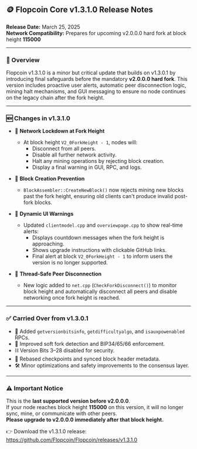 ## 🪙 Flopcoin Core v1.3.1.0 Release Notes  
**Release Date:** March 25, 2025  
**Network Compatibility:** Prepares for upcoming v2.0.0.0 hard fork at block height **115000**  

---

### 🚀 Overview

Flopcoin v1.3.1.0 is a minor but critical update that builds on v1.3.0.1 by introducing final safeguards before the mandatory **v2.0.0.0 hard fork**. This version includes proactive user alerts, automatic peer disconnection logic, mining halt mechanisms, and GUI messaging to ensure no node continues on the legacy chain after the fork height.

---

### 🆕 Changes in v1.3.1.0

- 🔐 **Network Lockdown at Fork Height**
  - At block height `V2_0ForkHeight - 1`, nodes will:
    - Disconnect from all peers.
    - Disable all further network activity.
    - Halt any mining operations by rejecting block creation.
    - Display a final warning in GUI, RPC, and logs.

- 🧠 **Block Creation Prevention**
  - `BlockAssembler::CreateNewBlock()` now rejects mining new blocks past the fork height, ensuring old clients can't produce invalid post-fork blocks.

- 💬 **Dynamic UI Warnings**
  - Updated `clientmodel.cpp` and `overviewpage.cpp` to show real-time alerts:
    - Displays countdown messages when the fork height is approaching.
    - Shows upgrade instructions with clickable GitHub links.
    - Final alert at block `V2_0ForkHeight - 1` to inform users the version is no longer supported.

- 🔌 **Thread-Safe Peer Disconnection**
  - New logic added to `net.cpp` (`CheckForkDisconnect()`) to monitor block height and automatically disconnect all peers and disable networking once fork height is reached.

---

### ✅ Carried Over from v1.3.0.1

- 🧮 Added `getversionbitsinfo`, `getdifficultyalgo`, and `isauxpowenabled` RPCs.
- 🧠 Improved soft fork detection and BIP34/65/66 enforcement.
- ⛓️ Version Bits 3–28 disabled for security.
- 🔐 Rebased checkpoints and synced block header metadata.
- 🛠️ Minor optimizations and safety improvements to the consensus layer.

---

### ⚠️ Important Notice

This is the **last supported version before v2.0.0.0**.  
If your node reaches block height **115000** on this version, it will no longer sync, mine, or communicate with other peers.  
**Please upgrade to v2.0.0.0 immediately after that block height.**

👉 Download the v1.3.1.0 release:  
https://github.com/Flopcoin/Flopcoin/releases/v1.3.1.0

